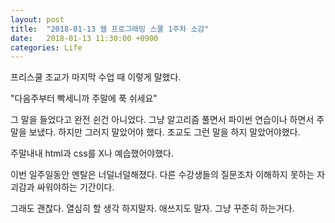 ```yaml
---
layout: post
title:  "2018-01-13 웹 프로그래밍 스쿨 1주차 소감"
date:   2018-01-13 11:30:00 +0900
categories: Life
---
```


프리스쿨 조교가 마지막 수업 때 이렇게 말했다.

"다음주부터 빡세니까 주말에 푹 쉬세요"

그 말을 들었다고 완전 쉰건 아니었다. 그냥 알고리즘 풀면서 파이썬 연습이나 하면서 주말을 보냈다. 하지만 그러지 말았어야 했다. 조교도 그런 말을 하지 말았어야했다.

주말내내 html과 css를 X나 예습했어야했다.

이번 일주일동안 멘탈은 너덜너덜해졌다. 다른 수강생들의 질문조차 이해하지 못하는 자괴감과 싸워야하는 기간이다.

그래도 괜찮다. 열심히 할 생각 하지말자. 애쓰지도 말자. 그냥 꾸준히 하는거다.